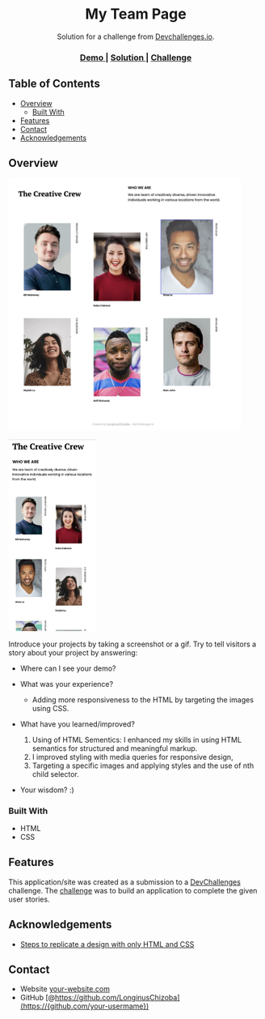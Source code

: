 
<!-- Please update value in the {}  -->

<h1 align="center">My Team Page</h1>

<div align="center">
   Solution for a challenge from  <a href="http://devchallenges.io" target="_blank">Devchallenges.io</a>.
</div>

<div align="center">
  <h3>
    <a href="https://{your-demo-link.your-domain}">
      Demo
    </a>
    <span> | </span>
    <a href="https://{your-url-to-the-solution}">
      Solution
    </a>
    <span> | </span>
    <a href="https://devchallenges.io/challenges/wBunSb7FPrIepJZAg0sY">
      Challenge
    </a>
  </h3>
</div>

<!-- TABLE OF CONTENTS -->

## Table of Contents

- [Overview](#overview)
  - [Built With](#built-with)
- [Features](#features)
- [Contact](#contact)
- [Acknowledgements](#acknowledgements)

<!-- OVERVIEW -->

## Overview

<img width="460" alt="Desktop" src="https://raw.githubusercontent.com/LonginusChizoba/hackerton/main/Team_Page/image/web.jpg">

<img width="174" alt="Mobile" src="https://raw.githubusercontent.com/LonginusChizoba/hackerton/main/Team_Page/image/mobile.jpg"><br>

Introduce your projects by taking a screenshot or a gif. Try to tell visitors a story about your project by answering:

- Where can I see your demo?

- What was your experience?
    - Adding more responsiveness to the HTML by targeting the images using CSS.

- What have you learned/improved?
    1.  Using of HTML Sementics: I enhanced my skills in using HTML semantics for structured and meaningful markup.
    2.  I improved styling with media queries for responsive design, 
    3.  Targeting a specific images and applying styles and the use of nth child selector. 
- Your wisdom? :)

### Built With

<!-- This section should list any major frameworks that you built your project using. Here are a few examples.-->

- HTML
- CSS

## Features

<!-- List the features of your application or follow the template. Don't share the figma file here :) -->

This application/site was created as a submission to a [DevChallenges](https://devchallenges.io/challenges) challenge. The [challenge](https://devchallenges.io/challenges/wBunSb7FPrIepJZAg0sY) was to build an application to complete the given user stories.


## Acknowledgements

<!-- This section should list any articles or add-ons/plugins that helps you to complete the project. This is optional but it will help you in the future. For exmpale -->

- [Steps to replicate a design with only HTML and CSS](https://devchallenges-blogs.web.app/how-to-replicate-design/)

## Contact

- Website [your-website.com](https://{your-web-site-link})
- GitHub [@https://github.com/LonginusChizoba](https://{github.com/your-usermame})

